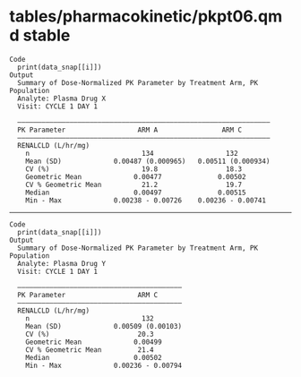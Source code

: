 # tables/pharmacokinetic/pkpt06.qmd stable

    Code
      print(data_snap[[i]])
    Output
      Summary of Dose-Normalized PK Parameter by Treatment Arm, PK Population
      Analyte: Plasma Drug X 
      Visit: CYCLE 1 DAY 1
      
      ———————————————————————————————————————————————————————————————
      PK Parameter                  ARM A                ARM C       
      ———————————————————————————————————————————————————————————————
      RENALCLD (L/hr/mg)                                             
        n                            134                  132        
        Mean (SD)             0.00487 (0.000965)   0.00511 (0.000934)
        CV (%)                       19.8                 18.3       
        Geometric Mean             0.00477              0.00502      
        CV % Geometric Mean          21.2                 19.7       
        Median                     0.00497              0.00515      
        Min - Max             0.00238 - 0.00726    0.00236 - 0.00741 

---

    Code
      print(data_snap[[i]])
    Output
      Summary of Dose-Normalized PK Parameter by Treatment Arm, PK Population
      Analyte: Plasma Drug Y 
      Visit: CYCLE 1 DAY 1
      
      —————————————————————————————————————————
      PK Parameter                  ARM C      
      —————————————————————————————————————————
      RENALCLD (L/hr/mg)                       
        n                            132       
        Mean (SD)             0.00509 (0.00103)
        CV (%)                      20.3       
        Geometric Mean             0.00499     
        CV % Geometric Mean         21.4       
        Median                     0.00502     
        Min - Max             0.00236 - 0.00794

